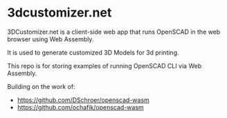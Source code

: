 # 3dcustomizer.net
3DCustomizer.net is a client-side web app that runs OpenSCAD in the web browser using Web Assembly.

It is used to generate customized 3D Models for 3d printing.

This repo is for storing examples of running OpenSCAD CLI via Web Assembly.

Building on the work of:
* https://github.com/DSchroer/openscad-wasm
* https://github.com/ochafik/openscad-wasm
